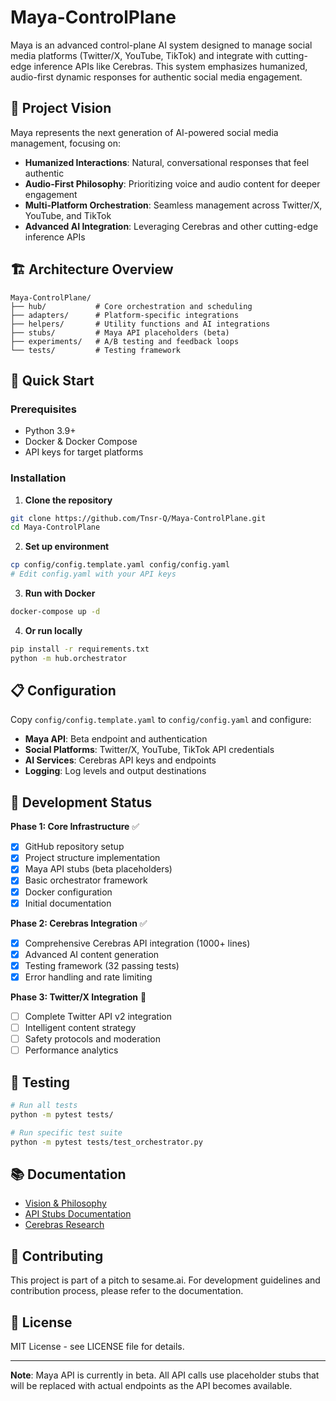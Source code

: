 # Maya-ControlPlane

Maya is an advanced control-plane AI system designed to manage social media platforms (Twitter/X, YouTube, TikTok) and integrate with cutting-edge inference APIs like Cerebras. This system emphasizes humanized, audio-first dynamic responses for authentic social media engagement.

## 🎯 Project Vision

Maya represents the next generation of AI-powered social media management, focusing on:
- **Humanized Interactions**: Natural, conversational responses that feel authentic
- **Audio-First Philosophy**: Prioritizing voice and audio content for deeper engagement
- **Multi-Platform Orchestration**: Seamless management across Twitter/X, YouTube, and TikTok
- **Advanced AI Integration**: Leveraging Cerebras and other cutting-edge inference APIs

## 🏗️ Architecture Overview

```
Maya-ControlPlane/
├── hub/           # Core orchestration and scheduling
├── adapters/      # Platform-specific integrations
├── helpers/       # Utility functions and AI integrations
├── stubs/         # Maya API placeholders (beta)
├── experiments/   # A/B testing and feedback loops
└── tests/         # Testing framework
```

## 🚀 Quick Start

### Prerequisites
- Python 3.9+
- Docker & Docker Compose
- API keys for target platforms

### Installation

1. **Clone the repository**
```bash
git clone https://github.com/Tnsr-Q/Maya-ControlPlane.git
cd Maya-ControlPlane
```

2. **Set up environment**
```bash
cp config/config.template.yaml config/config.yaml
# Edit config.yaml with your API keys
```

3. **Run with Docker**
```bash
docker-compose up -d
```

4. **Or run locally**
```bash
pip install -r requirements.txt
python -m hub.orchestrator
```

## 📋 Configuration

Copy `config/config.template.yaml` to `config/config.yaml` and configure:

- **Maya API**: Beta endpoint and authentication
- **Social Platforms**: Twitter/X, YouTube, TikTok API credentials
- **AI Services**: Cerebras API keys and endpoints
- **Logging**: Log levels and output destinations

## 🔧 Development Status

**Phase 1: Core Infrastructure** ✅
- [x] GitHub repository setup
- [x] Project structure implementation
- [x] Maya API stubs (beta placeholders)
- [x] Basic orchestrator framework
- [x] Docker configuration
- [x] Initial documentation

**Phase 2: Cerebras Integration** ✅
- [x] Comprehensive Cerebras API integration (1000+ lines)
- [x] Advanced AI content generation
- [x] Testing framework (32 passing tests)
- [x] Error handling and rate limiting

**Phase 3: Twitter/X Integration** 🚧
- [ ] Complete Twitter API v2 integration
- [ ] Intelligent content strategy
- [ ] Safety protocols and moderation
- [ ] Performance analytics

## 🧪 Testing

```bash
# Run all tests
python -m pytest tests/

# Run specific test suite
python -m pytest tests/test_orchestrator.py
```

## 📚 Documentation

- [Vision & Philosophy](docs/vision.md)
- [API Stubs Documentation](docs/api_stubs.md)
- [Cerebras Research](docs/cerebras_research.md)

## 🤝 Contributing

This project is part of a pitch to sesame.ai. For development guidelines and contribution process, please refer to the documentation.

## 📄 License

MIT License - see LICENSE file for details.

---

**Note**: Maya API is currently in beta. All API calls use placeholder stubs that will be replaced with actual endpoints as the API becomes available.
